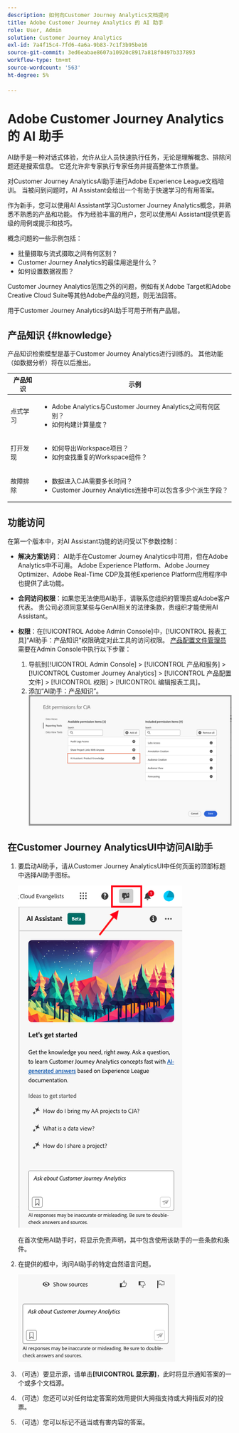 ```yaml
---
description: 如何向Customer Journey Analytics文档提问
title: Adobe Customer Journey Analytics 的 AI 助手
role: User, Admin
solution: Customer Journey Analytics
exl-id: 7a4f15c4-7fd6-4a6a-9b83-7c1f3b95be16
source-git-commit: 3ed6eabae8607a10920c8917a818f0497b337893
workflow-type: tm+mt
source-wordcount: '563'
ht-degree: 5%

---
```



# Adobe Customer Journey Analytics 的 AI 助手

AI助手是一种对话式体验，允许从业人员快速执行任务，无论是理解概念、排除问题还是搜索信息。 它还允许非专家执行专家任务并提高整体工作质量。

对Customer Journey AnalyticsAI助手进行Adobe Experience League文档培训。 当被问到问题时，AI Assistant会给出一个有助于快速学习的有用答案。

作为新手，您可以使用AI Assistant学习Customer Journey Analytics概念，并熟悉不熟悉的产品和功能。 作为经验丰富的用户，您可以使用AI Assistant提供更高级的用例或提示和技巧。

概念问题的一些示例包括：

* 批量摄取与流式摄取之间有何区别？
* Customer Journey Analytics的最佳用途是什么？
* 如何设置数据视图？

Customer Journey Analytics范围之外的问题，例如有关Adobe Target和Adobe Creative Cloud Suite等其他Adobe产品的问题，则无法回答。

用于Customer Journey Analytics的AI助手可用于所有产品层。

## 产品知识 {#knowledge}

产品知识检索模型是基于Customer Journey Analytics进行训练的。 其他功能（如数据分析）将在以后推出。

| 产品知识 | 示例 |
| --- | --- |
| 点式学习 | <ul><li>Adobe Analytics与Customer Journey Analytics之间有何区别？</li><li>如何构建计算量度？</li></ul> |
| 打开发现 | <ul><li>如何导出Workspace项目？</li><li>如何查找重复的Workspace组件？</li></ul> |
| 故障排除 | <ul><li>数据进入CJA需要多长时间？</li><li>Customer Journey Analytics连接中可以包含多少个派生字段？</li></ul> |

## 功能访问

在第一个版本中，对AI Assistant功能的访问受以下参数控制：

* **解决方案访问**： AI助手在Customer Journey Analytics中可用，但在Adobe Analytics中不可用。 Adobe Experience Platform、Adobe Journey Optimizer、Adobe Real-Time CDP及其他Experience Platform应用程序中也提供了此功能。

* **合同访问权限**：如果您无法使用AI助手，请联系您组织的管理员或Adobe客户代表。 贵公司必须同意某些与GenAI相关的法律条款，贵组织才能使用AI Assistant。

* **权限**：在[!UICONTROL Adobe Admin Console]中，[!UICONTROL 报表工具]“AI助手：产品知识”权限确定对此工具的访问权限。 [产品配置文件管理员](https://helpx.adobe.com/enterprise/using/manage-product-profiles.html)需要在Admin Console中执行以下步骤：
   1. 导航到[!UICONTROL Admin Console] > [!UICONTROL 产品和服务] > [!UICONTROL Customer Journey Analytics] > [!UICONTROL 产品配置文件] > [!UICONTROL 权限] > [!UICONTROL 编辑报表工具]。
   1. 添加“AI助手：产品知识”。
      ![添加权限](assets/image.png)

## 在Customer Journey AnalyticsUI中访问AI助手

1. 要启动AI助手，请从Customer Journey AnalyticsUI中任何页面的顶部标题中选择AI助手图标。

   ![AI助手图标](assets/ai-asst1.png)

   在首次使用AI助手时，将显示免责声明，其中包含使用该助手的一些条款和条件。

1. 在提供的框中，询问AI助手的特定自然语言问题。

   ![问题框](assets/ai-asst2.png)

1. （可选）要显示源，请单击&#x200B;**[!UICONTROL 显示源]**，此时将显示通知答案的一个或多个文档源。

1. （可选）您还可以对任何给定答案的效用提供大拇指支持或大拇指反对的投票。

1. （可选）您可以标记不适当或有害内容的答案。
